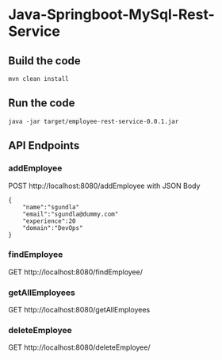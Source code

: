 # Java-Springboot-MySql-Rest-Service


## Build the code
`mvn clean install`

## Run the code
`java -jar target/employee-rest-service-0.0.1.jar`

## API Endpoints
### addEmployee
POST http://localhost:8080/addEmployee with JSON Body
```
{
    "name":"sgundla"
    "email":"sgundla@dummy.com"
    "experience":20
    "domain":"DevOps"
}
```
### findEmployee
GET http://localhost:8080/findEmployee/<empEmailId>
### getAllEmployees
GET http://localhost:8080/getAllEmployees
### deleteEmployee
GET http://localhost:8080/deleteEmployee/<empId>